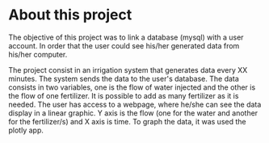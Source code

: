 # About this project
The objective of this project was to link a database (mysql) with a user account. In order that the user could see his/her generated data from his/her computer.

The project consist in an irrigation system that generates data every XX minutes. The system sends the data to the user's database. The data consists in two variables, one is the flow of water injected and the other is the flow of one fertilizer. It is possible to add as many fertilizer as it is needed.
The user has access to a webpage, where he/she can see the data display in a linear graphic. Y axis is the flow (one for the water and another for the fertilizer/s) and X axis is time. To graph the data, it was used the plotly app.
